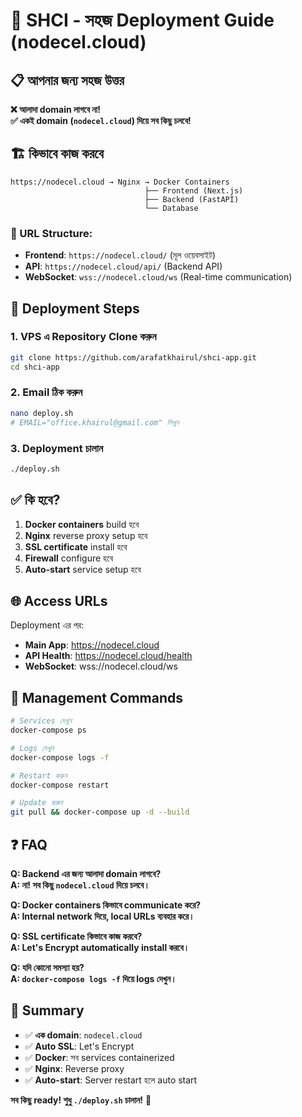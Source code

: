 # 🚀 SHCI - সহজ Deployment Guide (nodecel.cloud)

## 📋 আপনার জন্য সহজ উত্তর

**❌ আলাদা domain লাগবে না!**  
**✅ একই domain (`nodecel.cloud`) দিয়ে সব কিছু চলবে!**

## 🏗️ কিভাবে কাজ করবে

```
https://nodecel.cloud → Nginx → Docker Containers
                              ├── Frontend (Next.js)
                              ├── Backend (FastAPI) 
                              └── Database
```

### 🔄 URL Structure:
- **Frontend**: `https://nodecel.cloud/` (মূল ওয়েবসাইট)
- **API**: `https://nodecel.cloud/api/` (Backend API)
- **WebSocket**: `wss://nodecel.cloud/ws` (Real-time communication)

## 🚀 Deployment Steps

### 1. VPS এ Repository Clone করুন
```bash
git clone https://github.com/arafatkhairul/shci-app.git
cd shci-app
```

### 2. Email ঠিক করুন
```bash
nano deploy.sh
# EMAIL="office.khairul@gmail.com" লিখুন
```

### 3. Deployment চালান
```bash
./deploy.sh
```

## ✅ কি হবে?

1. **Docker containers** build হবে
2. **Nginx** reverse proxy setup হবে  
3. **SSL certificate** install হবে
4. **Firewall** configure হবে
5. **Auto-start** service setup হবে

## 🌐 Access URLs

Deployment এর পর:
- **Main App**: https://nodecel.cloud
- **API Health**: https://nodecel.cloud/health
- **WebSocket**: wss://nodecel.cloud/ws

## 🔧 Management Commands

```bash
# Services দেখুন
docker-compose ps

# Logs দেখুন  
docker-compose logs -f

# Restart করুন
docker-compose restart

# Update করুন
git pull && docker-compose up -d --build
```

## ❓ FAQ

**Q: Backend এর জন্য আলাদা domain লাগবে?**  
**A: না! সব কিছু `nodecel.cloud` দিয়ে চলবে।**

**Q: Docker containers কিভাবে communicate করে?**  
**A: Internal network দিয়ে, local URLs ব্যবহার করে।**

**Q: SSL certificate কিভাবে কাজ করবে?**  
**A: Let's Encrypt automatically install করবে।**

**Q: যদি কোনো সমস্যা হয়?**  
**A: `docker-compose logs -f` দিয়ে logs দেখুন।**

## 🎯 Summary

- ✅ **এক domain**: `nodecel.cloud`
- ✅ **Auto SSL**: Let's Encrypt
- ✅ **Docker**: সব services containerized
- ✅ **Nginx**: Reverse proxy
- ✅ **Auto-start**: Server restart হলে auto start

**সব কিছু ready! শুধু `./deploy.sh` চালান!** 🚀
